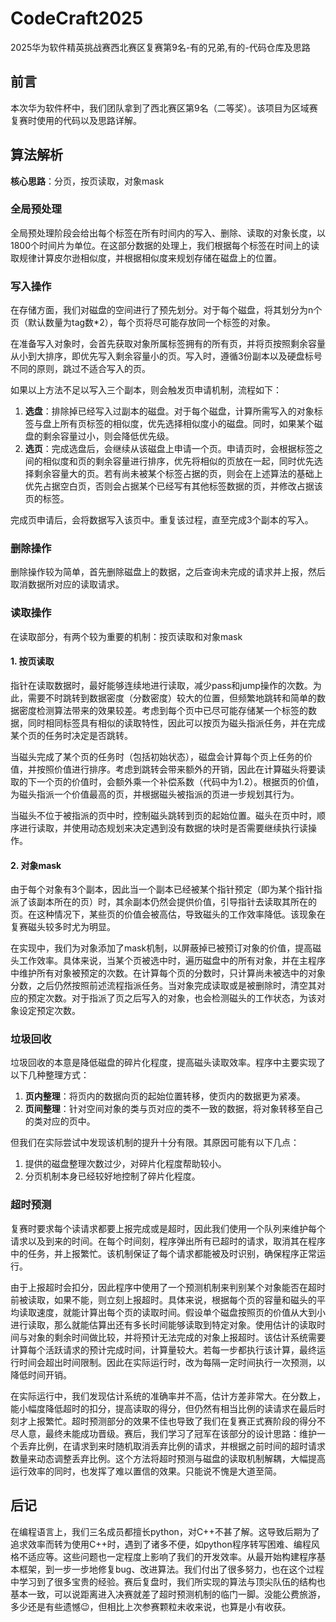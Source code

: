 # CodeCraft2025

2025华为软件精英挑战赛西北赛区复赛第9名-有的兄弟,有的-代码仓库及思路

## 前言
本次华为软件杯中，我们团队拿到了西北赛区第9名（二等奖）。该项目为区域赛复赛时使用的代码以及思路详解。

## 算法解析
**核心思路**：分页，按页读取，对象mask

### 全局预处理
全局预处理阶段会给出每个标签在所有时间内的写入、删除、读取的对象长度，以1800个时间片为单位。在这部分数据的处理上，我们根据每个标签在时间上的读取规律计算皮尔逊相似度，并根据相似度来规划存储在磁盘上的位置。

### 写入操作
在存储方面，我们对磁盘的空间进行了预先划分。对于每个磁盘，将其划分为n个页（默认数量为tag数*2），每个页将尽可能存放同一个标签的对象。

在准备写入对象时，会首先获取对象所属标签拥有的所有页，并将页按照剩余容量从小到大排序，即优先写入剩余容量小的页。写入时，遵循3份副本以及硬盘标号不同的原则，跳过不适合写入的页。

如果以上方法不足以写入三个副本，则会触发页申请机制，流程如下：
1. **选盘**：排除掉已经写入过副本的磁盘。对于每个磁盘，计算所需写入的对象标签与盘上所有页标签的相似度，优先选择相似度小的磁盘。同时，如果某个磁盘的剩余容量过小，则会降低优先级。
2. **选页**：完成选盘后，会继续从该磁盘上申请一个页。申请页时，会根据标签之间的相似度和页的剩余容量进行排序，优先将相似的页放在一起，同时优先选择剩余容量大的页。若有尚未被某个标签占据的页，则会在上述算法的基础上优先占据空白页，否则会占据某个已经写有其他标签数据的页，并修改占据该页的标签。

完成页申请后，会将数据写入该页中。重复该过程，直至完成3个副本的写入。

### 删除操作
删除操作较为简单，首先删除磁盘上的数据，之后查询未完成的请求并上报，然后取消数据所对应的读取请求。

### 读取操作
在读取部分，有两个较为重要的机制：按页读取和对象mask

#### 1. 按页读取
指针在读取数据时，最好能够连续地进行读取，减少pass和jump操作的次数。为此，需要不时跳转到数据密度（分数密度）较大的位置，但频繁地跳转和简单的数据密度检测算法带来的效果较差。考虑到每个页中已尽可能存储某一个标签的数据，同时相同标签具有相似的读取特性，因此可以按页为磁头指派任务，并在完成某个页的任务时决定是否跳转。

当磁头完成了某个页的任务时（包括初始状态），磁盘会计算每个页上任务的价值，并按照价值进行排序。考虑到跳转会带来额外的开销，因此在计算磁头将要读取的下一个页的价值时，会额外乘一个补偿系数（代码中为1.2）。根据页的价值，为磁头指派一个价值最高的页，并根据磁头被指派的页进一步规划其行为。

当磁头不位于被指派的页中时，控制磁头跳转到页的起始位置。磁头在页中时，顺序进行读取，并使用动态规划来决定遇到没有数据的块时是否需要继续执行读操作。

#### 2. 对象mask
由于每个对象有3个副本，因此当一个副本已经被某个指针预定（即为某个指针指派了该副本所在的页）时，其余副本仍然会提供价值，引导指针去读取其所在的页。在这种情况下，某些页的价值会被高估，导致磁头的工作效率降低。该现象在复赛磁头较多时尤为明显。

在实现中，我们为对象添加了mask机制，以屏蔽掉已被预订对象的价值，提高磁头工作效率。具体来说，当某个页被选中时，遍历磁盘中的所有对象，并在主程序中维护所有对象被预定的次数。在计算每个页的分数时，只计算尚未被选中的对象分数，之后仍然按照前述流程指派任务。当对象完成读取或是被删除时，清空其对应的预定次数。对于指派了页之后写入的对象，也会检测磁头的工作状态，为该对象设定预定次数。

### 垃圾回收
垃圾回收的本意是降低磁盘的碎片化程度，提高磁头读取效率。程序中主要实现了以下几种整理方式：
1. **页内整理**：将页内的数据向页的起始位置转移，使页内的数据更为紧凑。
2. **页间整理**：针对空间对象的类与页对应的类不一致的数据，将对象转移至自己的类对应的页中。

但我们在实际尝试中发现该机制的提升十分有限。其原因可能有以下几点：
1. 提供的磁盘整理次数过少，对碎片化程度帮助较小。
2. 分页机制本身已经较好地控制了碎片化程度。

### 超时预测
复赛时要求每个读请求都要上报完成或是超时，因此我们使用一个队列来维护每个请求以及到来的时间。在每个时间刻，程序弹出所有已超时的请求，取消其在程序中的任务，并上报繁忙。该机制保证了每个请求都能被及时识别，确保程序正常运行。

由于上报超时会扣分，因此程序中使用了一个预测机制来判别某个对象能否在超时前被读取，如果不能，则立刻上报超时。具体来说，根据每个页的容量和磁头的平均读取速度，就能计算出每个页的读取时间。假设单个磁盘按照页的价值从大到小进行读取，那么就能估算出还有多长时间能够读取到特定对象。使用估计的读取时间与对象的剩余时间做比较，并将预计无法完成的对象上报超时。该估计系统需要计算每个活跃请求的预计完成时间，计算量较大。若每一步都执行该计算，最终运行时间会超出时间限制。因此在实际运行时，改为每隔一定时间执行一次预测，以降低时间开销。

在实际运行中，我们发现估计系统的准确率并不高，估计方差非常大。在分数上，能小幅度降低超时的扣分，提高读取的得分，但仍然有相当比例的读请求在最后时刻才上报繁忙。超时预测部分的效果不佳也导致了我们在复赛正式赛阶段的得分不尽人意，最终未能成功晋级。赛后，我们学习了冠军在该部分的设计思路：维护一个丢弃比例，在请求到来时随机取消丢弃比例的请求，并根据之前时间的超时请求数量来动态调整丢弃比例。这个方法将超时预测与磁盘的读取机制解耦，大幅提高运行效率的同时，也发挥了难以置信的效果。只能说不愧是大道至简。

## 后记
在编程语言上，我们三名成员都擅长python，对C++不甚了解。这导致后期为了追求效率而转为使用C++时，遇到了诸多不便，如python程序转写困难、编程风格不适应等。这些问题也一定程度上影响了我们的开发效率。从最开始构建程序基本框架，到一步一步地修复bug、改进算法。我们付出了很多努力，也在这个过程中学习到了很多宝贵的经验。赛后复盘时，我们所实现的算法与顶尖队伍的结构也基本一致，可以说距离进入决赛就差了超时预测机制的临门一脚。没能公费旅游，多少还是有些遗憾😉，但相比上次参赛颗粒未收来说，也算是小有收获。
